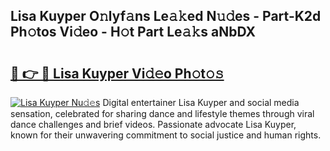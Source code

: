 ## Lisa Kuyper O𝚗lyf𝚊ns Le𝚊𝚔ed N𝚞𝚍es - Part-K2d Ph𝚘tos Vi𝚍eo - H𝚘t Part Le𝚊𝚔s aNbDX

# <h2><a href="http://hf570c.feru.top/?c=Lisa+Kuyper">🔗 👉 🔴 Lisa Kuyper Vi𝚍𝚎o Ph𝚘t𝚘𝚜</a></h2>

[![Lisa Kuyper Nu𝚍𝚎s](https://i.imgur.com/0TWrTi3.gif)](http://hf570c.feru.top/?c=Lisa+Kuyper)
Digital entertainer Lisa Kuyper and social media sensation, celebrated for sharing dance and lifestyle themes through viral dance challenges and brief videos. Passionate advocate Lisa Kuyper, known for their unwavering commitment to social justice and human rights. 
